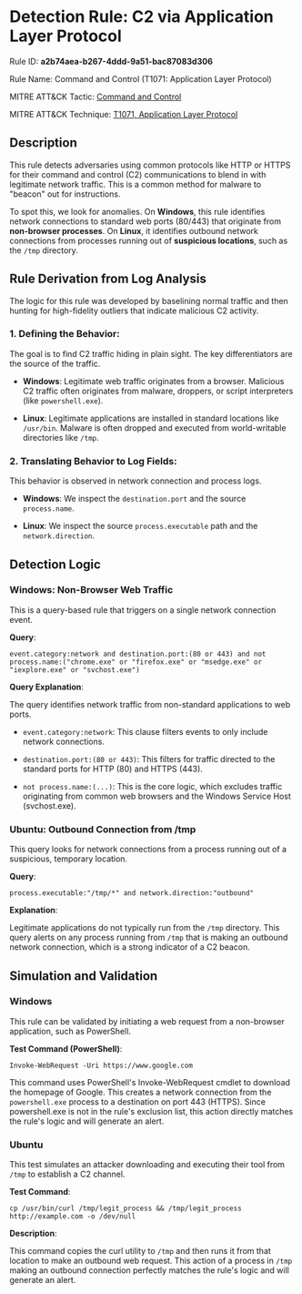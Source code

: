 
# Detection Rule: C2 via Application Layer Protocol

Rule ID: **a2b74aea-b267-4ddd-9a51-bac87083d306**

Rule Name: Command and Control (T1071: Application Layer Protocol)

MITRE ATT&CK Tactic: [Command and Control](https://attack.mitre.org/tactics/TA0011/)

MITRE ATT&CK Technique: [T1071, Application Layer Protocol](https://attack.mitre.org/techniques/T1071/)

## Description

This rule detects adversaries using common protocols like HTTP or HTTPS for their command and control (C2) communications to blend in with legitimate network traffic. This is a common method for malware to "beacon" out for instructions.

To spot this, we look for anomalies. On **Windows**, this rule identifies network connections to standard web ports (80/443) that originate from **non-browser processes**. On **Linux**, it identifies outbound network connections from processes running out of **suspicious locations**, such as the `/tmp` directory.

## Rule Derivation from Log Analysis

The logic for this rule was developed by baselining normal traffic and then hunting for high-fidelity outliers that indicate malicious C2 activity.

### **1. Defining the Behavior**: 

The goal is to find C2 traffic hiding in plain sight. The key differentiators are the source of the traffic.

- **Windows**: Legitimate web traffic originates from a browser. Malicious C2 traffic often originates from malware, droppers, or script interpreters (like `powershell.exe`).

- **Linux**: Legitimate applications are installed in standard locations like `/usr/bin`. Malware is often dropped and executed from world-writable directories like `/tmp`.

### **2. Translating Behavior to Log Fields**: 

This behavior is observed in network connection and process logs.

- **Windows**: We inspect the `destination.port` and the source `process.name`.

- **Linux**: We inspect the source `process.executable` path and the `network.direction`.


## Detection Logic

### Windows: Non-Browser Web Traffic

This is a query-based rule that triggers on a single network connection event.

**Query**:

`event.category:network and destination.port:(80 or 443) and not process.name:("chrome.exe" or "firefox.exe" or "msedge.exe" or "iexplore.exe" or "svchost.exe")`

**Query Explanation**:

The query identifies network traffic from non-standard applications to web ports.

- `event.category:network`: This clause filters events to only include network connections.

- `destination.port:(80 or 443)`: This filters for traffic directed to the standard ports for HTTP (80) and HTTPS (443).

- `not process.name:(...)`: This is the core logic, which excludes traffic originating from common web browsers and the Windows Service Host (svchost.exe).

### Ubuntu: Outbound Connection from /tmp

This query looks for network connections from a process running out of a suspicious, temporary location.

**Query**:

`process.executable:"/tmp/*" and network.direction:"outbound"`

**Explanation**: 

Legitimate applications do not typically run from the `/tmp` directory. This query alerts on any process running from `/tmp` that is making an outbound network connection, which is a strong indicator of a C2 beacon.

## Simulation and Validation

### Windows

This rule can be validated by initiating a web request from a non-browser application, such as PowerShell.

**Test Command (PowerShell)**:

`Invoke-WebRequest -Uri https://www.google.com`

This command uses PowerShell's Invoke-WebRequest cmdlet to download the homepage of Google. This creates a network connection from the `powershell.exe` process to a destination on port 443 (HTTPS). Since powershell.exe is not in the rule's exclusion list, this action directly matches the rule's logic and will generate an alert.

### Ubuntu

This test simulates an attacker downloading and executing their tool from `/tmp` to establish a C2 channel.

**Test Command**:

`cp /usr/bin/curl /tmp/legit_process && /tmp/legit_process http://example.com -o /dev/null`

**Description**: 

This command copies the curl utility to `/tmp` and then runs it from that location to make an outbound web request. This action of a process in `/tmp` making an outbound connection perfectly matches the rule's logic and will generate an alert.

